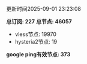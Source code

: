 更新时间2025-09-01 23:23:08

**总订阅: 227**
**总节点: 46057**
- vless节点: 19970
- hysteria2节点: 19

**google ping有效节点: 373**
